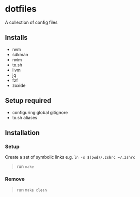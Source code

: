# dotfiles

A collection of config files

## Installs
- nvm
- sdkman
- nvim
- to.sh
- llvm
- jq
- fzf
- zoxide

## Setup required
- configuring global gitignore
- to.sh aliases

## Installation

### Setup
Create a set of symbolic links e.g. `ln -s $(pwd)/.zshrc ~/.zshrc`
> run `make`

### Remove
> run `make clean`
